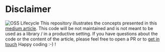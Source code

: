 # Disclaimer
![OSS Lifecycle](https://img.shields.io/osslifecycle?file_url=https%3A%2F%2Fraw.githubusercontent.com%2Fotto-de%2Fbabbage-microservice%2Fmain%2FOSSMETADATA)
This repository illustrates the concepts presented in this [medium article](https://medium.com/@omar-kacimi/implementing-a-load-balanced-ecs-service-using-the-aws-cdk-lessons-learned-e14bf4c7bd75). This code will be not maintained and is not meant to be used as a library / in a productive setting. If you have questions about the code or the content of the article, please feel free to open a PR or to [get in touch](mailto:omar.kacimi@otto.de) Happy coding :-) !
